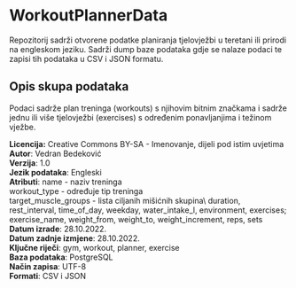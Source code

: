 # WorkoutPlannerData
Repozitorij sadrži otvorene podatke planiranja tjelovježbi u teretani ili prirodi na engleskom jeziku. Sadrži dump baze podataka gdje se nalaze podaci te zapisi tih podataka u CSV i JSON formatu. 

## Opis skupa podataka
Podaci sadrže plan treninga (workouts) s njihovim bitnim značkama i sadrže jednu ili više tjelovježbi (exercises) s određenim ponavljanjima i težinom vježbe.


**Licencija:** Creative Commons BY-SA - Imenovanje, dijeli pod istim uvjetima\
**Autor**: Vedran Bedeković\
**Verzija**: 1.0\
**Jezik podataka**: Engleski\
**Atributi**: name - naziv treninga\
              workout_type - određuje tip treninga\
              target_muscle_groups - lista ciljanih mišićnih skupina\ 
              duration, rest_interval, 
              time_of_day, weekday, 
              water_intake_l, 
              environment, 
              exercises; 
                exercise_name, 
                weight_from, 
                weight_to, 
                weight_increment, 
                reps, 
                sets\
**Datum izrade**: 28.10.2022.\
**Datum zadnje izmjene**: 28.10.2022.\
**Ključne riječi**: gym, workout, planner, exercise\
**Baza podataka**: PostgreSQL\
**Način zapisa**: UTF-8\
**Formati**: CSV i JSON
